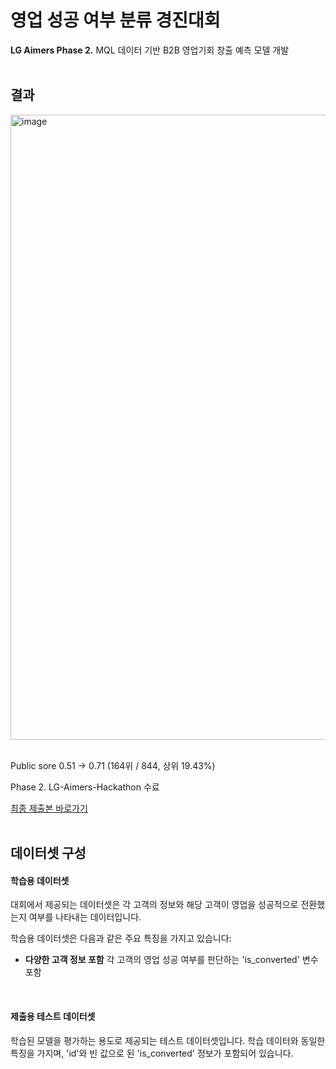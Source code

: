 # 영업 성공 여부 분류 경진대회

**LG Aimers Phase 2.** MQL 데이터 기반 B2B 영업기회 창출 예측 모델 개발
<br>
<br>




## 결과

<img width="1000" alt="image" src="https://github.com/dessertgomjelly/LG-Aimers-Hackathon/assets/127851446/cde44ff9-c488-4f26-a3e1-f7d411677fa3">


<br>
<br>

Public sore 0.51 -> 0.71 (164위 / 844, 상위 19.43%)

Phase 2. LG-Aimers-Hackathon 수료

[최종 제출본 바로가기](https://github.com/dessertgomjelly/LG-Aimers-Hackathon/blob/main/2%EC%9B%94%2025%EC%9D%BC%200.71/code.ipynb)
<br>
<br>


## 데이터셋 구성

#### 학습용 데이터셋
대회에서 제공되는 데이터셋은 각 고객의 정보와 해당 고객이 영업을 성공적으로 전환했는지 여부를 나타내는 데이터입니다. 

학습용 데이터셋은 다음과 같은 주요 특징을 가지고 있습니다:
- **다양한 고객 정보 포함**
각 고객의 영업 성공 여부를 판단하는 'is_converted' 변수 포함
<br>

#### 제출용 테스트 데이터셋
학습된 모델을 평가하는 용도로 제공되는 테스트 데이터셋입니다. 학습 데이터와 동일한 특징을 가지며, 'id'와 빈 값으로 된 'is_converted' 정보가 포함되어 있습니다.

<br>
<br>


